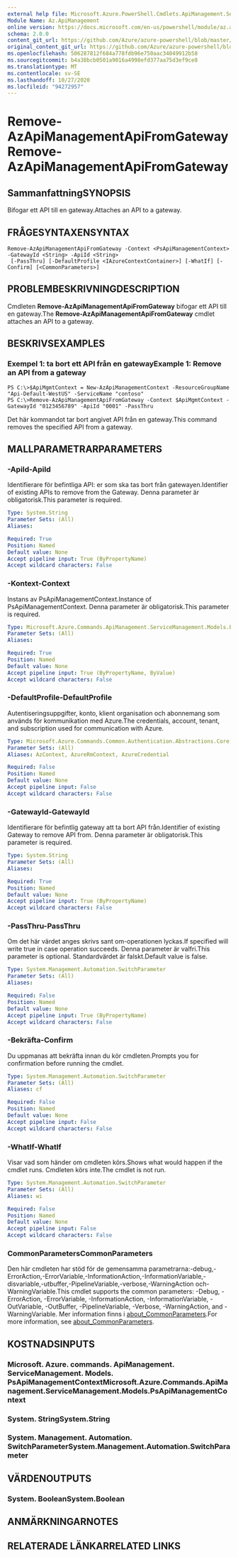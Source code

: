 ```yaml
---
external help file: Microsoft.Azure.PowerShell.Cmdlets.ApiManagement.ServiceManagement.dll-Help.xml
Module Name: Az.ApiManagement
online version: https://docs.microsoft.com/en-us/powershell/module/az.apimanagement/remove-azapimanagementapifromgateway
schema: 2.0.0
content_git_url: https://github.com/Azure/azure-powershell/blob/master/src/ApiManagement/ApiManagement/help/Remove-AzApiManagementApiFromGateway.md
original_content_git_url: https://github.com/Azure/azure-powershell/blob/master/src/ApiManagement/ApiManagement/help/Remove-AzApiManagementApiFromGateway.md
ms.openlocfilehash: 506287812f684a778fdb96e750aac34049912b58
ms.sourcegitcommit: b4a38bcb0501a9016a4998efd377aa75d3ef9ce8
ms.translationtype: MT
ms.contentlocale: sv-SE
ms.lasthandoff: 10/27/2020
ms.locfileid: "94272957"
---
```

# <span data-ttu-id="4f494-101">Remove-AzApiManagementApiFromGateway</span><span class="sxs-lookup"><span data-stu-id="4f494-101">Remove-AzApiManagementApiFromGateway</span></span>

## <span data-ttu-id="4f494-102">Sammanfattning</span><span class="sxs-lookup"><span data-stu-id="4f494-102">SYNOPSIS</span></span>
<span data-ttu-id="4f494-103">Bifogar ett API till en gateway.</span><span class="sxs-lookup"><span data-stu-id="4f494-103">Attaches an API to a gateway.</span></span>

## <span data-ttu-id="4f494-104">FRÅGESYNTAXEN</span><span class="sxs-lookup"><span data-stu-id="4f494-104">SYNTAX</span></span>

```
Remove-AzApiManagementApiFromGateway -Context <PsApiManagementContext> -GatewayId <String> -ApiId <String>
 [-PassThru] [-DefaultProfile <IAzureContextContainer>] [-WhatIf] [-Confirm] [<CommonParameters>]
```

## <span data-ttu-id="4f494-105">PROBLEMBESKRIVNING</span><span class="sxs-lookup"><span data-stu-id="4f494-105">DESCRIPTION</span></span>
<span data-ttu-id="4f494-106">Cmdleten **Remove-AzApiManagementApiFromGateway** bifogar ett API till en gateway.</span><span class="sxs-lookup"><span data-stu-id="4f494-106">The **Remove-AzApiManagementApiFromGateway** cmdlet attaches an API to a gateway.</span></span>

## <span data-ttu-id="4f494-107">BESKRIVS</span><span class="sxs-lookup"><span data-stu-id="4f494-107">EXAMPLES</span></span>

### <span data-ttu-id="4f494-108">Exempel 1: ta bort ett API från en gateway</span><span class="sxs-lookup"><span data-stu-id="4f494-108">Example 1: Remove an API from a gateway</span></span>
```
PS C:\>$ApiMgmtContext = New-AzApiManagementContext -ResourceGroupName "Api-Default-WestUS" -ServiceName "contoso"
PS C:\>Remove-AzApiManagementApiFromGateway -Context $ApiMgmtContext -GatewayId "0123456789" -ApiId "0001" -PassThru
```

<span data-ttu-id="4f494-109">Det här kommandot tar bort angivet API från en gateway.</span><span class="sxs-lookup"><span data-stu-id="4f494-109">This command removes the specified API from a gateway.</span></span>

## <span data-ttu-id="4f494-110">MALLPARAMETRAR</span><span class="sxs-lookup"><span data-stu-id="4f494-110">PARAMETERS</span></span>

### <span data-ttu-id="4f494-111">-ApiId</span><span class="sxs-lookup"><span data-stu-id="4f494-111">-ApiId</span></span>
<span data-ttu-id="4f494-112">Identifierare för befintliga API: er som ska tas bort från gatewayen.</span><span class="sxs-lookup"><span data-stu-id="4f494-112">Identifier of existing APIs to remove from the Gateway.</span></span>
<span data-ttu-id="4f494-113">Denna parameter är obligatorisk.</span><span class="sxs-lookup"><span data-stu-id="4f494-113">This parameter is required.</span></span>

```yaml
Type: System.String
Parameter Sets: (All)
Aliases:

Required: True
Position: Named
Default value: None
Accept pipeline input: True (ByPropertyName)
Accept wildcard characters: False
```

### <span data-ttu-id="4f494-114">-Kontext</span><span class="sxs-lookup"><span data-stu-id="4f494-114">-Context</span></span>
<span data-ttu-id="4f494-115">Instans av PsApiManagementContext.</span><span class="sxs-lookup"><span data-stu-id="4f494-115">Instance of PsApiManagementContext.</span></span>
<span data-ttu-id="4f494-116">Denna parameter är obligatorisk.</span><span class="sxs-lookup"><span data-stu-id="4f494-116">This parameter is required.</span></span>

```yaml
Type: Microsoft.Azure.Commands.ApiManagement.ServiceManagement.Models.PsApiManagementContext
Parameter Sets: (All)
Aliases:

Required: True
Position: Named
Default value: None
Accept pipeline input: True (ByPropertyName, ByValue)
Accept wildcard characters: False
```

### <span data-ttu-id="4f494-117">-DefaultProfile</span><span class="sxs-lookup"><span data-stu-id="4f494-117">-DefaultProfile</span></span>
<span data-ttu-id="4f494-118">Autentiseringsuppgifter, konto, klient organisation och abonnemang som används för kommunikation med Azure.</span><span class="sxs-lookup"><span data-stu-id="4f494-118">The credentials, account, tenant, and subscription used for communication with Azure.</span></span>

```yaml
Type: Microsoft.Azure.Commands.Common.Authentication.Abstractions.Core.IAzureContextContainer
Parameter Sets: (All)
Aliases: AzContext, AzureRmContext, AzureCredential

Required: False
Position: Named
Default value: None
Accept pipeline input: False
Accept wildcard characters: False
```

### <span data-ttu-id="4f494-119">-GatewayId</span><span class="sxs-lookup"><span data-stu-id="4f494-119">-GatewayId</span></span>
<span data-ttu-id="4f494-120">Identifierare för befintlig gateway att ta bort API från.</span><span class="sxs-lookup"><span data-stu-id="4f494-120">Identifier of existing Gateway to remove API from.</span></span>
<span data-ttu-id="4f494-121">Denna parameter är obligatorisk.</span><span class="sxs-lookup"><span data-stu-id="4f494-121">This parameter is required.</span></span>

```yaml
Type: System.String
Parameter Sets: (All)
Aliases:

Required: True
Position: Named
Default value: None
Accept pipeline input: True (ByPropertyName)
Accept wildcard characters: False
```

### <span data-ttu-id="4f494-122">-PassThru</span><span class="sxs-lookup"><span data-stu-id="4f494-122">-PassThru</span></span>
<span data-ttu-id="4f494-123">Om det här värdet anges skrivs sant om-operationen lyckas.</span><span class="sxs-lookup"><span data-stu-id="4f494-123">If specified will write true in case operation succeeds.</span></span>
<span data-ttu-id="4f494-124">Denna parameter är valfri.</span><span class="sxs-lookup"><span data-stu-id="4f494-124">This parameter is optional.</span></span>
<span data-ttu-id="4f494-125">Standardvärdet är falskt.</span><span class="sxs-lookup"><span data-stu-id="4f494-125">Default value is false.</span></span>

```yaml
Type: System.Management.Automation.SwitchParameter
Parameter Sets: (All)
Aliases:

Required: False
Position: Named
Default value: None
Accept pipeline input: True (ByPropertyName)
Accept wildcard characters: False
```

### <span data-ttu-id="4f494-126">-Bekräfta</span><span class="sxs-lookup"><span data-stu-id="4f494-126">-Confirm</span></span>
<span data-ttu-id="4f494-127">Du uppmanas att bekräfta innan du kör cmdleten.</span><span class="sxs-lookup"><span data-stu-id="4f494-127">Prompts you for confirmation before running the cmdlet.</span></span>

```yaml
Type: System.Management.Automation.SwitchParameter
Parameter Sets: (All)
Aliases: cf

Required: False
Position: Named
Default value: None
Accept pipeline input: False
Accept wildcard characters: False
```

### <span data-ttu-id="4f494-128">-WhatIf</span><span class="sxs-lookup"><span data-stu-id="4f494-128">-WhatIf</span></span>
<span data-ttu-id="4f494-129">Visar vad som händer om cmdleten körs.</span><span class="sxs-lookup"><span data-stu-id="4f494-129">Shows what would happen if the cmdlet runs.</span></span> <span data-ttu-id="4f494-130">Cmdleten körs inte.</span><span class="sxs-lookup"><span data-stu-id="4f494-130">The cmdlet is not run.</span></span>

```yaml
Type: System.Management.Automation.SwitchParameter
Parameter Sets: (All)
Aliases: wi

Required: False
Position: Named
Default value: None
Accept pipeline input: False
Accept wildcard characters: False
```

### <span data-ttu-id="4f494-131">CommonParameters</span><span class="sxs-lookup"><span data-stu-id="4f494-131">CommonParameters</span></span>
<span data-ttu-id="4f494-132">Den här cmdleten har stöd för de gemensamma parametrarna:-debug,-ErrorAction,-ErrorVariable,-InformationAction,-InformationVariable,-disvariable,-utbuffer,-PipelineVariable,-verbose,-WarningAction och-WarningVariable.</span><span class="sxs-lookup"><span data-stu-id="4f494-132">This cmdlet supports the common parameters: -Debug, -ErrorAction, -ErrorVariable, -InformationAction, -InformationVariable, -OutVariable, -OutBuffer, -PipelineVariable, -Verbose, -WarningAction, and -WarningVariable.</span></span> <span data-ttu-id="4f494-133">Mer information finns i [about_CommonParameters](http://go.microsoft.com/fwlink/?LinkID=113216).</span><span class="sxs-lookup"><span data-stu-id="4f494-133">For more information, see [about_CommonParameters](http://go.microsoft.com/fwlink/?LinkID=113216).</span></span>

## <span data-ttu-id="4f494-134">KOSTNADS</span><span class="sxs-lookup"><span data-stu-id="4f494-134">INPUTS</span></span>

### <span data-ttu-id="4f494-135">Microsoft. Azure. commands. ApiManagement. ServiceManagement. Models. PsApiManagementContext</span><span class="sxs-lookup"><span data-stu-id="4f494-135">Microsoft.Azure.Commands.ApiManagement.ServiceManagement.Models.PsApiManagementContext</span></span>

### <span data-ttu-id="4f494-136">System. String</span><span class="sxs-lookup"><span data-stu-id="4f494-136">System.String</span></span>

### <span data-ttu-id="4f494-137">System. Management. Automation. SwitchParameter</span><span class="sxs-lookup"><span data-stu-id="4f494-137">System.Management.Automation.SwitchParameter</span></span>

## <span data-ttu-id="4f494-138">VÄRDEN</span><span class="sxs-lookup"><span data-stu-id="4f494-138">OUTPUTS</span></span>

### <span data-ttu-id="4f494-139">System. Boolean</span><span class="sxs-lookup"><span data-stu-id="4f494-139">System.Boolean</span></span>

## <span data-ttu-id="4f494-140">ANMÄRKNINGAR</span><span class="sxs-lookup"><span data-stu-id="4f494-140">NOTES</span></span>

## <span data-ttu-id="4f494-141">RELATERADE LÄNKAR</span><span class="sxs-lookup"><span data-stu-id="4f494-141">RELATED LINKS</span></span>
